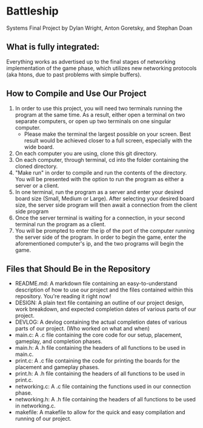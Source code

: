 # Battleship
Systems Final Project
by Dylan Wright, Anton Goretsky, and Stephan Doan

## What is fully integrated:
Everything works as advertised up to the final stages of networking implementation of the game phase, which utilizes new networking protocols (aka htons, due to past problems with simple buffers).

## How to Compile and Use Our Project
1. In order to use this project, you will need two terminals running the program at the same time. As a result, either open a terminal on two separate computers, or open up two terminals on one singular computer.
    * Please make the terminal the largest possible on your screen. Best result would be achieved closer to a full screen, especially with the wide board.
2. On each computer you are using, clone this git directory.
3. On each computer, through terminal, cd into the folder containing the cloned directory.
4. "Make run" in order to compile and run the contents of the directory. You will be presented with the option to run the program as either a server or a client.
5. In one terminal, run the program as a server and enter your desired board size (Small, Medium or Large). After selecting your desired board size, the server side program will then await a connection from the client side program
6. Once the server terminal is waiting for a connection, in your second terminal run the program as a client.
7. You will be prompted to enter the ip of the port of the computer running the server side of the program. In order to begin the game, enter the aforementioned computer's ip, and the two programs will begin the game.

## Files that Should Be in the Repository
* README.md: A markdown file containing an easy-to-understand description of how to use our project and the files contained within this repository. You're reading it right now!
* DESIGN: A plain text file containing an outline of our project design, work breakdown, and expected completion dates of various parts of our project.
* DEVLOG: A devlog containing the actual completion dates of various parts of our project. (Who worked on what and when)
* main.c: A .c file containing the core code for our setup, placement, gameplay, and completion phases.
* main.h: A .h file containing the headers of all functions to be used in main.c.
* print.c: A .c file containing the code for printing the boards for the placement and gameplay phases.
* print.h: A .h file containing the headers of all functions to be used in print.c.
* networking.c: A .c file containing the functions used in our connection phase.
* networking.h: A .h file containing the headers of all functions to be used in networking.c.
* makefile: A makefile to allow for the quick and easy compilation and running of our project.
